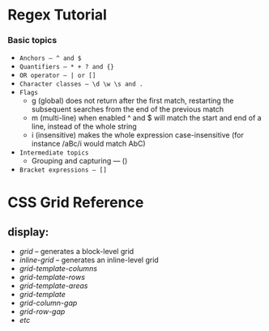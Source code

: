 # Regex Tutorial
### Basic topics
   - `Anchors — ^ and $`
   - `Quantifiers — * + ? and {}`
   - `OR operator — | or []`
   - `Character classes — \d \w \s and .`
   - `Flags`
     - g (global) does not return after the first match, restarting the subsequent searches from the end of the previous match
     - m (multi-line) when enabled ^ and $ will match the start and end of a line, instead of the whole string
     - i (insensitive) makes the whole expression case-insensitive (for instance /aBc/i would match AbC)
  - `Intermediate topics`
     - Grouping and capturing — ()
  - `Bracket expressions — []`

# CSS Grid Reference
## display:
  - *grid* – generates a block-level grid
  - *inline-grid* – generates an inline-level grid
  - *grid-template-columns*
  - *grid-template-rows*
  - *grid-template-areas*
  - *grid-template*
  - *grid-column-gap*
  - *grid-row-gap*
  - *etc*



